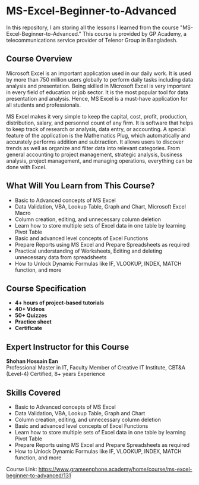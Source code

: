 # MS-Excel-Beginner-to-Advanced

In this repository, I am storing all the lessons I learned from the course "MS-Excel-Beginner-to-Advanced." This course is provided by GP Academy, a telecommunications service provider of Telenor Group in Bangladesh.

## Course Overview

Microsoft Excel is an important application used in our daily work. It is used by more than 750 million users globally to perform daily tasks including data analysis and presentation. Being skilled in Microsoft Excel is very important in every field of education or job sector. It is the most popular tool for data presentation and analysis. Hence, MS Excel is a must-have application for all students and professionals.

MS Excel makes it very simple to keep the capital, cost, profit, production, distribution, salary, and personnel count of any firm. It is software that helps to keep track of research or analysis, data entry, or accounting. A special feature of the application is the Mathematics Plug, which automatically and accurately performs addition and subtraction. It allows users to discover trends as well as organize and filter data into relevant categories. From general accounting to project management, strategic analysis, business analysis, project management, and managing operations, everything can be done with Excel.

## What Will You Learn from This Course?

- Basic to Advanced concepts of MS Excel
- Data Validation, VBA, Lookup Table, Graph and Chart, Microsoft Excel Macro
- Column creation, editing, and unnecessary column deletion
- Learn how to store multiple sets of Excel data in one table by learning Pivot Table
- Basic and advanced level concepts of Excel Functions
- Prepare Reports using MS Excel and Prepare Spreadsheets as required
- Practical understanding of Worksheets, Editing and deleting unnecessary data from spreadsheets
- How to Unlock Dynamic Formulas like IF, VLOOKUP, INDEX, MATCH function, and more

## Course Specification

- **4+ hours of project-based tutorials**
- **40+ Videos**
- **50+ Quizzes**
- **Practice sheet**
- **Certificate**

## Expert Instructor for this Course

**Shohan Hossain Ean**  
Professional Master in IT, Faculty Member of Creative IT Institute, CBT&A (Level-4) Certified, 8+ years Experience

## Skills Covered

- Basic to Advanced concepts of MS Excel
- Data Validation, VBA, Lookup Table, Graph and Chart
- Column creation, editing, and unnecessary column deletion
- Basic and advanced level concepts of Excel Functions
- Learn how to store multiple sets of Excel data in one table by learning Pivot Table
- Prepare Reports using MS Excel and Prepare Spreadsheets as required
- How to Unlock Dynamic Formulas like IF, VLOOKUP, INDEX, MATCH function, and more

Course Link: https://www.grameenphone.academy/home/course/ms-excel-beginner-to-advanced/131
